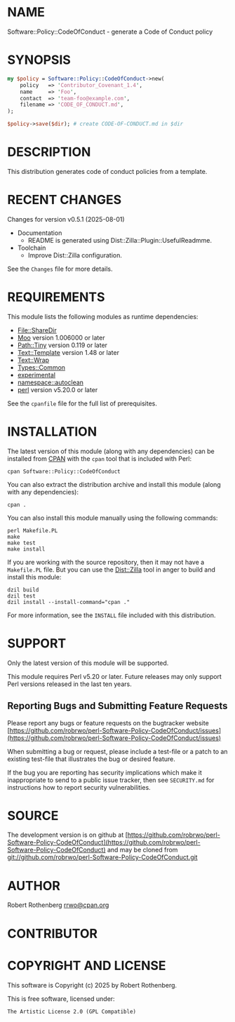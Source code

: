 # NAME

Software::Policy::CodeOfConduct - generate a Code of Conduct policy

# SYNOPSIS

```perl
my $policy = Software::Policy::CodeOfConduct->new(
    policy   => 'Contributor_Covenant_1.4',
    name     => 'Foo',
    contact  => 'team-foo@example.com',
    filename => 'CODE_OF_CONDUCT.md',
);

$policy->save($dir); # create CODE-OF-CONDUCT.md in $dir
```

# DESCRIPTION

This distribution generates code of conduct policies from a template.

# RECENT CHANGES

Changes for version v0.5.1 (2025-08-01)

- Documentation
    - README is generated using Dist::Zilla::Plugin::UsefulReadmme.
- Toolchain
    - Improve Dist::Zilla configuration.

See the `Changes` file for more details.

# REQUIREMENTS

This module lists the following modules as runtime dependencies:

- [File::ShareDir](https://metacpan.org/pod/File%3A%3AShareDir)
- [Moo](https://metacpan.org/pod/Moo) version 1.006000 or later
- [Path::Tiny](https://metacpan.org/pod/Path%3A%3ATiny) version 0.119 or later
- [Text::Template](https://metacpan.org/pod/Text%3A%3ATemplate) version 1.48 or later
- [Text::Wrap](https://metacpan.org/pod/Text%3A%3AWrap)
- [Types::Common](https://metacpan.org/pod/Types%3A%3ACommon)
- [experimental](https://metacpan.org/pod/experimental)
- [namespace::autoclean](https://metacpan.org/pod/namespace%3A%3Aautoclean)
- [perl](https://metacpan.org/pod/perl) version v5.20.0 or later

See the `cpanfile` file for the full list of prerequisites.

# INSTALLATION

The latest version of this module (along with any dependencies) can be installed from [CPAN](https://www.cpan.org) with the `cpan` tool that is included with Perl:

```
cpan Software::Policy::CodeOfConduct
```

You can also extract the distribution archive and install this module (along with any dependencies):

```
cpan .
```

You can also install this module manually using the following commands:

```
perl Makefile.PL
make
make test
make install
```

If you are working with the source repository, then it may not have a `Makefile.PL` file.  But you can use the [Dist::Zilla](https://dzil.org/) tool in anger to build and install this module:

```
dzil build
dzil test
dzil install --install-command="cpan ."
```

For more information, see the `INSTALL` file included with this distribution.

# SUPPORT

Only the latest version of this module will be supported.

This module requires Perl v5.20 or later.  Future releases may only support Perl versions released in the last ten
years.

## Reporting Bugs and Submitting Feature Requests

Please report any bugs or feature requests on the bugtracker website
[https://github.com/robrwo/perl-Software-Policy-CodeOfConduct/issues](https://github.com/robrwo/perl-Software-Policy-CodeOfConduct/issues)

When submitting a bug or request, please include a test-file or a
patch to an existing test-file that illustrates the bug or desired
feature.

If the bug you are reporting has security implications which make it inappropriate to send to a public issue tracker,
then see `SECURITY.md` for instructions how to report security vulnerabilities.

# SOURCE

The development version is on github at [https://github.com/robrwo/perl-Software-Policy-CodeOfConduct](https://github.com/robrwo/perl-Software-Policy-CodeOfConduct)
and may be cloned from [git://github.com/robrwo/perl-Software-Policy-CodeOfConduct.git](git://github.com/robrwo/perl-Software-Policy-CodeOfConduct.git)

# AUTHOR

Robert Rothenberg <rrwo@cpan.org>

# CONTRIBUTOR

# COPYRIGHT AND LICENSE

This software is Copyright (c) 2025 by Robert Rothenberg.

This is free software, licensed under:

```
The Artistic License 2.0 (GPL Compatible)
```
